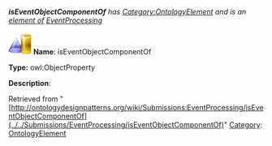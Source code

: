 ___isEventObjectComponentOf__ has [Category:OntologyElement](../../Category/OntologyElement "Category:OntologyElement") and is an [element of](../../Property/ElementOf "Property:ElementOf") [EventProcessing](../../Submissions/EventProcessing "Submissions:EventProcessing")_


  




[![ObjectProperty](../../images/thumb/c/c3/ObjectProperty.gif/45px-ObjectProperty.gif)](../../Image/ObjectProperty.gif "ObjectProperty")
__Name__: isEventObjectComponentOf 


__Type:__ owl:ObjectProperty 


__Description__: 





Retrieved from "[http://ontologydesignpatterns.org/wiki/Submissions:EventProcessing/isEventObjectComponentOf](../../Submissions/EventProcessing/isEventObjectComponentOf)"
 [Category](http://ontologydesignpatterns.org/wiki/Special:Categories "Special:Categories"): [OntologyElement](../../Category/OntologyElement "Category:OntologyElement")